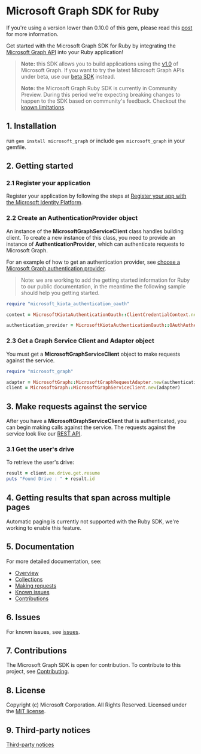 # Microsoft Graph SDK for Ruby

If you're using a version lower than 0.10.0 of this gem, please read this [post](https://github.com/microsoftgraph/msgraph-sdk-ruby/issues/69) for more information.

Get started with the Microsoft Graph SDK for Ruby by integrating the [Microsoft Graph API](https://learn.microsoft.com/graph/overview) into your Ruby application!

> **Note:** this SDK allows you to build applications using the [v1.0](https://learn.microsoft.com/graph/use-the-api#version) of Microsoft Graph. If you want to try the latest Microsoft Graph APIs under beta, use our [beta SDK](https://github.com/microsoftgraph/msgraph-beta-sdk-ruby) instead.
>
> **Note:** the Microsoft Graph Ruby SDK is currently in Community Preview. During this period we're expecting breaking changes to happen to the SDK based on community's feedback. Checkout the [known limitations](https://github.com/microsoftgraph/msgraph-sdk-ruby-core/issues/1).

## 1. Installation

run `gem install microsoft_graph` or include `gem microsoft_graph` in your gemfile.

## 2. Getting started

### 2.1 Register your application

Register your application by following the steps at [Register your app with the Microsoft Identity Platform](https://learn.microsoft.com/graph/auth-register-app-v2).

### 2.2 Create an AuthenticationProvider object

An instance of the **MicrosoftGraphServiceClient** class handles building client. To create a new instance of this class, you need to provide an instance of **AuthenticationProvider**, which can authenticate requests to Microsoft Graph.

For an example of how to get an authentication provider, see [choose a Microsoft Graph authentication provider](https://learn.microsoft.com/graph/sdks/choose-authentication-providers?tabs=Ruby).

> Note: we are working to add the getting started information for Ruby to our public documentation, in the meantime the following sample should help you getting started.

```Ruby
require "microsoft_kiota_authentication_oauth"

context = MicrosoftKiotaAuthenticationOauth::ClientCredentialContext.new("<the tenant id from your app registration>", "<the client id from your app registration>", "<the client secret from your app registration>")

authentication_provider = MicrosoftKiotaAuthenticationOauth::OAuthAuthenticationProvider.new(context, nil, ["Files.Read"])
```

### 2.3 Get a Graph Service Client and Adapter object

You must get a **MicrosoftGraphServiceClient** object to make requests against the service.

```ruby
require "microsoft_graph"

adapter = MicrosoftGraph::MicrosoftGraphRequestAdapter.new(authentication_provider)
client = MicrosoftGraph::MicrosoftGraphServiceClient.new(adapter)
```

## 3. Make requests against the service

After you have a **MicrosoftGraphServiceClient** that is authenticated, you can begin making calls against the service. The requests against the service look like our [REST API](https://learn.microsoft.com/graph/api/overview?view=graph-rest-1.0).

### 3.1 Get the user's drive

To retrieve the user's drive:

```ruby
result = client.me.drive.get.resume
puts "Found Drive : " + result.id
```

## 4. Getting results that span across multiple pages

Automatic paging is currently not supported with the Ruby SDK, we're working to enable this feature.

## 5. Documentation

For more detailed documentation, see:

* [Overview](https://learn.microsoft.com/graph/overview)
* [Collections](https://learn.microsoft.com/graph/sdks/paging)
* [Making requests](https://learn.microsoft.com/graph/sdks/create-requests)
* [Known issues](https://github.com/MicrosoftGraph/msgraph-sdk-ruby/issues)
* [Contributions](https://github.com/microsoftgraph/msgraph-sdk-ruby/blob/main/CONTRIBUTING.md)

## 6. Issues

For known issues, see [issues](https://github.com/MicrosoftGraph/msgraph-sdk-ruby/issues).

## 7. Contributions

The Microsoft Graph SDK is open for contribution. To contribute to this project, see [Contributing](https://github.com/microsoftgraph/msgraph-sdk-ruby/blob/main/CONTRIBUTING.md).

## 8. License

Copyright (c) Microsoft Corporation. All Rights Reserved. Licensed under the [MIT license](LICENSE).

## 9. Third-party notices

[Third-party notices](THIRD%20PARTY%20NOTICES)
